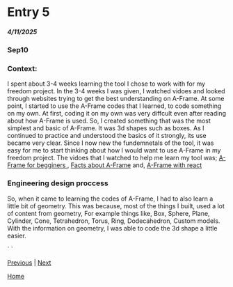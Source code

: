 # Entry 5
##### 4/11/2025
### Sep10

### Context:
<p>I spent about 3-4 weeks learning the tool I chose to work with for my freedom project. In the 3-4 weeks I was given, I watched vidoes and looked through websites trying to get the best understanding on A-Frame. At some point, I started to use the A-Frame codes that I learned, to code something on my own. At first, coding it on my own was very diffcult even after reading about how A-Frame is used. So, I created something that was the most simplest and basic of A-Frame. It was 3d shapes such as boxes. As I continued to practice and understood the basics of it strongly, its use became very clear. Since I now new the fundemnetals of the tool, it was easy for me to start thinking about how I would want to use A-Frame in my freedom project. The vidoes that I watched to help me learn my tool was; <a href="https://www.youtube.com/watch?v=K_1RdCVuu98&t=17s"> A-Frame for begginers </a>, <a href= "https://www.youtube.com/watch?v=FoaFIScwkA0"> Facts about A-Frame</a> and, <a href= "https://www.youtube.com/watch?v=eTFPMxqod2I"> A-Frame with react </a> </p>

### Engineering design proccess
<p>So, when it came to learning the codes of A-Frame, I had to also learn a little bit of geometry. This was because, most of the things I built, used a lot of content from geometry, For example things like, Box, Sphere, Plane, Cylinder, Cone, Tetrahedron, Torus, Ring, Dodecahedron, Custom models. With the information on geometry, I was able to code the 3d shape a little easier.</p>
`<a-scene> 
      <a-entity geometry="primitive: box; width: 2; height: 0.2; depth: 2" material="color: brown" position="0 1 -5"></a-entity>
      <a-entity geometry="primitive: box; width: 2; height: 2; depth: 0.2" material="color: brown" position="0 2.1 -5"></a-entity>
      <a-entity geometry="primitive: box; width: 0.2; height: 1; depth: 0.2" material="color: brown" position="-0.9 0.5 -4.9"></a-entity>
      <a-entity geometry="primitive: box; width: 0.2; height: 1; depth: 0.2" material="color: brown" position="0.9 0.5 -4.9"></a-entity>
      <!-- Chair Legs (Back Left) -->
      <a-entity geometry="primitive: box; width: 0.2; height: 1; depth: 0.2" material="color: brown" position="-0.9 0.5 -5.1"></a-entity>
      <a-entity geometry="primitive: box; width: 0.2; height: 1; depth: 0.2" material="color: brown" position="0.9 0.5 -5.1"></a-entity<>
      <a-camera position="0 2 7" look-controls="enabled: true"></a-camera>
      <a-light type="directional" position="2 4 -3" intensity="1.5"></a-light>
    </a-scene>`
    

    

    

    
[Previous](entry04.md) | [Next](entry06.md)

[Home](../README.md)
